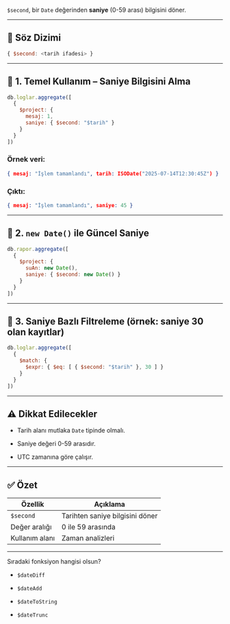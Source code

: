 
`$second`, bir `Date` değerinden **saniye** (0-59 arası) bilgisini döner.

---

## 📌 Söz Dizimi

```js
{ $second: <tarih ifadesi> }
```

---

## 🧪 1. Temel Kullanım – Saniye Bilgisini Alma

```js
db.loglar.aggregate([
  {
    $project: {
      mesaj: 1,
      saniye: { $second: "$tarih" }
    }
  }
])
```

### Örnek veri:

```json
{ mesaj: "İşlem tamamlandı", tarih: ISODate("2025-07-14T12:30:45Z") }
```

### Çıktı:

```json
{ mesaj: "İşlem tamamlandı", saniye: 45 }
```

---

## 🧪 2. `new Date()` ile Güncel Saniye

```js
db.rapor.aggregate([
  {
    $project: {
      suAn: new Date(),
      saniye: { $second: new Date() }
    }
  }
])
```

---

## 🧪 3. Saniye Bazlı Filtreleme (örnek: saniye 30 olan kayıtlar)

```js
db.loglar.aggregate([
  {
    $match: {
      $expr: { $eq: [ { $second: "$tarih" }, 30 ] }
    }
  }
])
```

---

## ⚠️ Dikkat Edilecekler

- Tarih alanı mutlaka `Date` tipinde olmalı.
    
- Saniye değeri 0-59 arasıdır.
    
- UTC zamanına göre çalışır.
    

---

## ✅ Özet

|Özellik|Açıklama|
|---|---|
|`$second`|Tarihten saniye bilgisini döner|
|Değer aralığı|0 ile 59 arasında|
|Kullanım alanı|Zaman analizleri|

---

Sıradaki fonksiyon hangisi olsun?

- `$dateDiff`
    
- `$dateAdd`
    
- `$dateToString`
    
- `$dateTrunc`